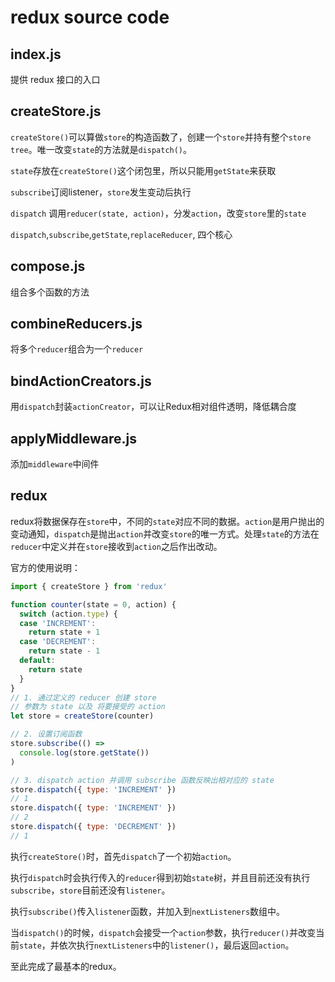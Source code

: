 # redux source code

## index.js

提供 redux 接口的入口

## createStore.js

`createStore()`可以算做`store`的构造函数了，创建一个`store`并持有整个`store tree`。唯一改变`state`的方法就是`dispatch()`。

`state`存放在`createStore()`这个闭包里，所以只能用`getState`来获取

`subscribe`订阅listener，`store`发生变动后执行

`dispatch` 调用`reducer(state, action)`，分发`action`，改变`store`里的`state`

`dispatch`,`subscribe`,`getState`,`replaceReducer`, 四个核心

## compose.js

组合多个函数的方法

## combineReducers.js

将多个`reducer`组合为一个`reducer`

## bindActionCreators.js

用`dispatch`封装`actionCreator`，可以让Redux相对组件透明，降低耦合度

## applyMiddleware.js

添加`middleware`中间件

## redux

redux将数据保存在`store`中，不同的`state`对应不同的数据。`action`是用户抛出的变动通知，`dispatch`是抛出`action`并改变`store`的唯一方式。处理`state`的方法在`reducer`中定义并在`store`接收到`action`之后作出改动。

官方的使用说明：

```javascript
import { createStore } from 'redux'

function counter(state = 0, action) {
  switch (action.type) {
  case 'INCREMENT':
    return state + 1
  case 'DECREMENT':
    return state - 1
  default:
    return state
  }
}
// 1. 通过定义的 reducer 创建 store
// 参数为 state 以及 将要接受的 action
let store = createStore(counter)

// 2. 设置订阅函数
store.subscribe(() =>
  console.log(store.getState())
)

// 3. dispatch action 并调用 subscribe 函数反映出相对应的 state
store.dispatch({ type: 'INCREMENT' })
// 1
store.dispatch({ type: 'INCREMENT' })
// 2
store.dispatch({ type: 'DECREMENT' })
// 1
```

执行`createStore()`时，首先`dispatch`了一个初始`action`。

执行`dispatch`时会执行传入的`reducer`得到初始`state`树，并且目前还没有执行`subscribe`，`store`目前还没有`listener`。

执行`subscribe()`传入`listener`函数，并加入到`nextListeners`数组中。

当`dispatch()`的时候，`dispatch`会接受一个`action`参数，执行`reducer()`并改变当前`state`，并依次执行`nextListeners`中的`listener()`，最后返回`action`。

至此完成了最基本的redux。